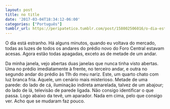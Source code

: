 ```yaml
---
layout: post
title: no title
date: '2017-03-04T18:34:12-06:00'
categories: ["Português"]
tumblr_url: https://peripatetico.tumblr.com/post/158002506016/o-dia-est%C3%A1-estranho-h%C3%A1-alguns-minutos-quando-eu
---
```

O dia está estranho. Há alguns minutos, quando eu voltava do mercado, todas as luzes de todos os andares do prédio novo do Foro Central estavam acesas. Agora estão todas apagadas, exceto as de metade de um andar.

Da minha janela, vejo abertas duas janelas que nunca tinha visto abertas. Uma no prédio imediatamente à frente, no terceiro andar, e outra no segundo andar do prédio às 11h do meu nariz. Este, um quarto chato com luz branca fria. Aquele, um cenário mais misterioso. Metade de uma parede: do lado de cá, iluminação indireta amarelada, talvez de um abajour; do lado de lá, televisão de parede ligada. Não consigo identificar o que passa. Logo abaixo da tevê, um aparador. Nada em cima, pelo que consigo ver. Acho que se mudaram faz pouco.

